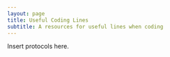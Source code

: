 ```yaml
---
layout: page
title: Useful Coding Lines
subtitle: A resources for useful lines when coding
---
```


Insert protocols here.
